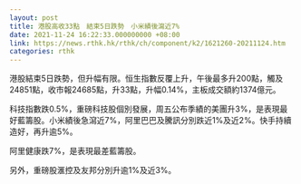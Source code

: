```yaml
---
layout: post
title: 港股高收33點　結束5日跌勢　小米績後瀉近7%
date: 2021-11-24 16:22:33.000000000 +08:00
link: https://news.rthk.hk/rthk/ch/component/k2/1621260-20211124.htm
categories: rthk
---
```


港股結束5日跌勢，但升幅有限。恒生指數反覆上升，午後最多升200點，觸及24851點，收市報24685點，升33點，升幅0.14%，主板成交額約1374億元。

科技指數跌0.5%，重磅科技股個別發展，周五公布季績的美團升3%，是表現最好藍籌股。小米績後急瀉近7%，阿里巴巴及騰訊分別跌近1%及近2%。快手持續造好，再升逾5%。

阿里健康跌7%，是表現最差藍籌股。

另外，重磅股滙控及友邦分別升逾1%及近3%。

